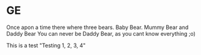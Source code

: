 # GE
Once apon a time there where three bears. Baby Bear. Mummy Bear and Daddy Bear
You can never be Daddy Bear, as you cant know everything  ;o)

This is a test 
"Testing 1, 2, 3, 4"
